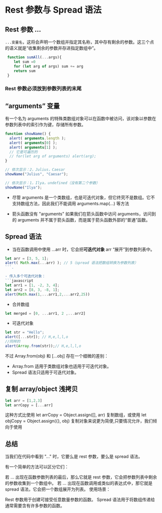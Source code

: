 <!--
 * @Author: yuetingpei yuetingpei888@gmail.com
 * @Date: 2023-09-08 08:48:12
 * @LastEditors: yuetingpei yuetingpei888@gmail.com
 * @LastEditTime: 2023-09-08 08:59:12
 * @FilePath: \WebPages\README\rest参数和spread.md
 * @Description: 
 * Copyright (c) 2023 by yuetingpei888@gmail.com, All Rights Reserved. 
-->
# Rest 参数与 Spread 语法

## Rest 参数 ...

`...变量名`，这将会声明一个数组并指定其名称，其中存有剩余的参数。这三个点的语义就是“收集剩余的参数并存进指定数组中”。

```javascript
 function sumAll(...args){
    let sum =0
    for (let arg of args) sum += arg
    return sum
 }
 ```

### Rest 参数必须放到参数列表的末尾

## “arguments” 变量

有一个名为 arguments 的特殊类数组对象可以在函数中被访问，该对象以参数在参数列表中的索引作为键，存储所有参数。

```javascript
function showName() {
  alert( arguments.length );
  alert( arguments[0] );
  alert( arguments[1] );
  // 它是可遍历的
  // for(let arg of arguments) alert(arg);
}

// 依次显示：2，Julius，Caesar
showName("Julius", "Caesar");

// 依次显示：1，Ilya，undefined（没有第二个参数）
showName("Ilya");
```

- 尽管 arguments 是一个类数组，也是可迭代对象，但它终究不是数组。它不支持数组方法，因此我们不能调用 arguments.map(...) 等方法

- 箭头函数没有 "arguments" 如果我们在箭头函数中访问 arguments，访问到的 arguments 并不属于箭头函数，而是属于箭头函数外部的“普通”函数。

## Spread 语法

- 当在函数调用中使用 ...arr 时，它会把**可迭代对象** arr “展开”到参数列表中。

```javascript
let arr = [3, 5, 1];
alert( Math.max(...arr) ); // 5（spread 语法把数组转换为参数列表）
```.

- 传入多个可迭代对象：
```javascript
let arr1 = [1, -2, 3, 4];
let arr2 = [8, 3, -8, 1];
alert(Math.max(1,...arr1,2,...arr2,25))
```

- 合并数组

```javascript
let merged = [0, ...arr1, 2 ,...arr2]
```

- 可迭代对象

```javascript
let str = "Hello";
alert([...str]); // H,e,l,l,o
//同样的
alert(Array.from(str));// H,e,l,l,o
```

不过 Array.from(obj) 和 [...obj] 存在一个细微的差别：

- Array.from 适用于类数组对象也适用于可迭代对象。
- Spread 语法只适用于可迭代对象。

## 复制 array/object 浅拷贝

```javascript
let arr = [1,2,3]
let arrCopy = [...arr]
```

这种方式比使用 let arrCopy = Object.assign([], arr) 复制数组，或使用 let objCopy = Object.assign({}, obj) 复制对象来说更为简便,只要情况允许，我们倾向于使用

## 总结

当我们在代码中看到 "..." 时，它要么是 rest 参数，要么是 spread 语法。

有一个简单的方法可以区分它们：

若 ... 出现在函数参数列表的最后，那么它就是 rest 参数，它会把参数列表中剩余的参数收集到一个数组中。
若 ... 出现在函数调用或类似的表达式中，那它就是 spread 语法，它会把一个数组展开为列表。
使用场景：

Rest 参数用于创建可接受任意数量参数的函数。
Spread 语法用于将数组传递给通常需要含有许多参数的函数。
